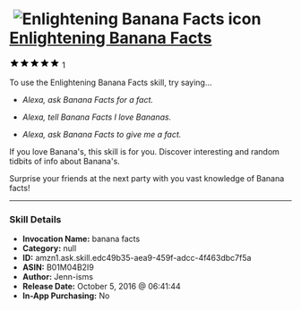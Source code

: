 # &nbsp;<img src="skill_icon" alt="Enlightening Banana Facts icon" width="36"> [Enlightening Banana Facts](http://alexa.amazon.com/#skills/amzn1.ask.skill.edc49b35-aea9-459f-adcc-4f463dbc7f5a)
![5 stars](../../images/ic_star_black_18dp_1x.png)![5 stars](../../images/ic_star_black_18dp_1x.png)![5 stars](../../images/ic_star_black_18dp_1x.png)![5 stars](../../images/ic_star_black_18dp_1x.png)![5 stars](../../images/ic_star_black_18dp_1x.png) 1

To use the Enlightening Banana Facts skill, try saying...

* *Alexa, ask Banana Facts for a fact.*

* *Alexa, tell Banana Facts I love Bananas.*

* *Alexa, ask Banana Facts to give me a fact.*

If you love Banana's, this skill is for you. Discover interesting and random tidbits of info about Banana's. 

Surprise your friends at the next party with you vast knowledge of Banana facts!

***

### Skill Details

* **Invocation Name:** banana facts
* **Category:** null
* **ID:** amzn1.ask.skill.edc49b35-aea9-459f-adcc-4f463dbc7f5a
* **ASIN:** B01M04B2I9
* **Author:** Jenn-isms
* **Release Date:** October 5, 2016 @ 06:41:44
* **In-App Purchasing:** No
